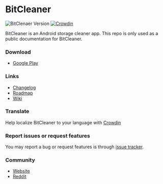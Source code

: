 # BitCleaner
![BitClenaer Version](https://img.shields.io/badge/version-1.0.12-brightgreen)
[![Crowdin](https://badges.crowdin.net/bitcleaner/localized.svg)](https://crowdin.com/project/bitcleaner)

BitCleaner is an Android storage cleaner app.
This repo is only used as a public documentation for BitCleaner.

### Download
- [Google Play](https://play.google.com/store/apps/details?id=com.lemonern.bitcleaner)

### Links
- [Changelog](CHANGELOG.md)
- [Roadmap](https://github.com/lemonern/bitcleaner/projects)
- [Wiki](https://github.com/lemonern/bitcleaner/wiki)

### Translate
Help localize BitCleaner to your language with [Crowdin](https://crowdin.com/project/bitcleaner)

### Report issues or request features
You may report a bug or request features is through [issue tracker](https://github.com/lemonern/bitcleaner/issues/new).

### Community
- [Website](https://bitcleaner.lemonern.com)
- [Reddit](https://www.reddit.com/r/BitCleaner/)
